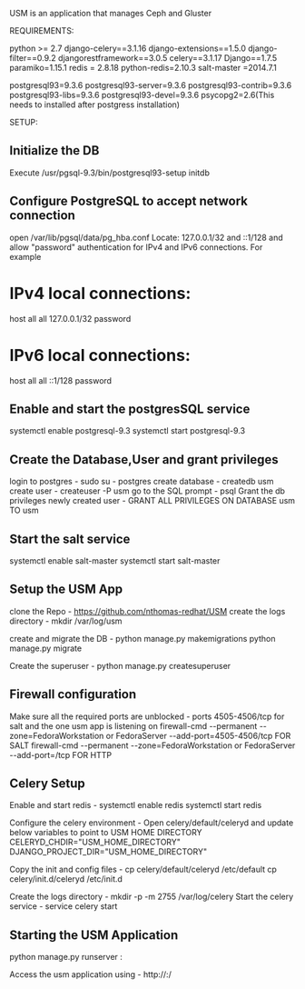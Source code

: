 USM is an application that manages Ceph and Gluster

REQUIREMENTS:

python >= 2.7
django-celery==3.1.16
django-extensions==1.5.0
django-filter==0.9.2
djangorestframework==3.0.5
celery==3.1.17
Django==1.7.5
paramiko=1.15.1
redis = 2.8.18
python-redis=2.10.3
salt-master =2014.7.1

postgresql93=9.3.6
postgresql93-server=9.3.6
postgresql93-contrib=9.3.6
postgresql93-libs=9.3.6
postgresql93-devel=9.3.6
psycopg2=2.6(This needs to installed after postgress installation)

SETUP:


Initialize the DB
-----------------
Execute /usr/pgsql-9.3/bin/postgresql93-setup initdb

Configure PostgreSQL to accept network connection
-------------------------------------------------
open /var/lib/pgsql/data/pg_hba.conf
Locate: 127.0.0.1/32 and ::1/128 and allow "password" authentication for IPv4 and IPv6 connections. For example
# IPv4 local connections:
host    all             all             127.0.0.1/32            password
# IPv6 local connections:
host    all             all             ::1/128                 password

Enable and start the postgresSQL service
----------------------------------------
systemctl enable postgresql-9.3
systemctl start postgresql-9.3

Create the Database,User and grant privileges
---------------------------------------------
login to postgres  - sudo su - postgres
create database - createdb usm
create user - createuser -P usm
go to the SQL prompt - psql
Grant the db privileges newly created user - GRANT ALL PRIVILEGES ON DATABASE usm TO usm

Start the salt service
----------------------
systemctl enable salt-master
systemctl start salt-master

Setup the USM App
-----------------
clone the Repo - https://github.com/nthomas-redhat/USM
create the logs directory - mkdir /var/log/usm

create and migrate the DB -
python manage.py makemigrations
python manage.py migrate

Create the superuser -
python manage.py createsuperuser

Firewall configuration
----------------------
Make sure all the required ports are unblocked - ports 4505-4506/tcp for salt and the one usm app is listening on
firewall-cmd --permanent --zone=FedoraWorkstation or FedoraServer --add-port=4505-4506/tcp  FOR SALT
firewall-cmd --permanent --zone=FedoraWorkstation or FedoraServer --add-port=<HTTP PORT>/tcp  FOR HTTP

Celery Setup
------------
Enable and start redis -
systemctl enable redis
systemctl start redis

Configure the celery environment - 
Open celery/default/celeryd and update below variables to point to USM HOME DIRECTORY
CELERYD_CHDIR="USM_HOME_DIRECTORY"
DJANGO_PROJECT_DIR="USM_HOME_DIRECTORY"

Copy the init and config files -
cp celery/default/celeryd /etc/default
cp celery/init.d/celeryd /etc/init.d

Create the logs directory - mkdir -p -m 2755 /var/log/celery
Start the celery service - service celery start

Starting the USM Application
----------------------------
python manage.py runserver <IPAddress>:<PORT>

Access the usm application using -
http://<IPADDRESS>:<PORT>/